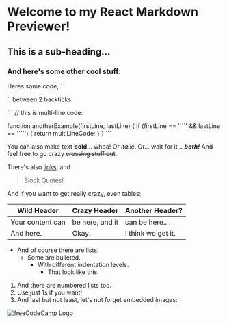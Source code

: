 # Welcome to my React Markdown Previewer!

## This is a sub-heading...
### And here's some other cool stuff:

Heres some code, \`<div></div>\`, between 2 backticks.

\`\`\`
// this is multi-line code:

function anotherExample(firstLine, lastLine) {
  if (firstLine == '\`\`\`' && lastLine == '\`\`\`') {
    return multiLineCode;
  }
}
\`\`\`

You can also make text **bold**... whoa!
Or _italic_.
Or... wait for it... **_both!_**
And feel free to go crazy ~~crossing stuff out~~.

There's also [links](https://www.freecodecamp.org), and
> Block Quotes!

And if you want to get really crazy, even tables:

Wild Header | Crazy Header | Another Header?
------------ | ------------- | -------------
Your content can | be here, and it | can be here....
And here. | Okay. | I think we get it.

- And of course there are lists.
  - Some are bulleted.
     - With different indentation levels.
        - That look like this.


1. And there are numbered lists too.
1. Use just 1s if you want!
1. And last but not least, let's not forget embedded images:

![freeCodeCamp Logo](https://cdn.freecodecamp.org/testable-projects-fcc/images/fcc_secondary.svg)